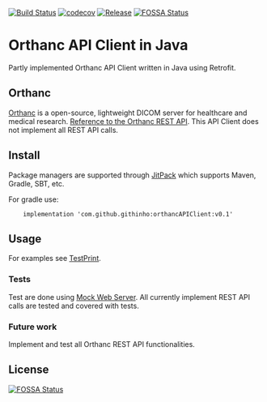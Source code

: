 [![Build Status](https://travis-ci.org/githinho/orthanc-api-client.svg?branch=master)](https://travis-ci.org/githinho/orthanc-api-client)
[![codecov](https://codecov.io/gh/githinho/orthanc-api-client/branch/master/graph/badge.svg)](https://codecov.io/gh/githinho/orthanc-api-client)
[![Release](https://jitpack.io/v/githinho/orthancAPIClient.svg)](https://jitpack.io/#githinho/orthancAPIClient)
[![FOSSA Status](https://app.fossa.io/api/projects/git%2Bgithub.com%2Fgithinho%2Forthanc-api-client.svg?type=shield)](https://app.fossa.io/projects/git%2Bgithub.com%2Fgithinho%2Forthanc-api-client?ref=badge_shield)

# Orthanc API Client in Java
Partly implemented Orthanc API Client written in Java using Retrofit.

## Orthanc
[Orthanc](http://www.orthanc-server.com/) is a open-source, lightweight DICOM server for healthcare and medical research.
[Reference to the Orthanc REST API](https://docs.google.com/spreadsheets/d/1muKHMIb9Br-59wfaQbDeLzAfKYsoWfDSXSmyt6P4EM8/pubhtml?gid=1689572701&single=true). This API Client does not implement all REST API calls.

## Install 
Package managers are supported through [JitPack](https://jitpack.io/#githinho/orthancAPIClient/v0.1) which supports Maven, Gradle, SBT, etc.

For gradle use:
```
    implementation 'com.github.githinho:orthancAPIClient:v0.1'
```

## Usage
For examples see [TestPrint](https://github.com/githinho/orthancAPIClient/blob/master/src/test/java/TestPrint.java).

### Tests
Test are done using [Mock Web Server](https://github.com/square/okhttp/tree/master/mockwebserver). All currently implement REST API calls are tested and covered with tests.

### Future work
Implement and test all Orthanc REST API functionalities. 


## License
[![FOSSA Status](https://app.fossa.io/api/projects/git%2Bgithub.com%2Fgithinho%2Forthanc-api-client.svg?type=large)](https://app.fossa.io/projects/git%2Bgithub.com%2Fgithinho%2Forthanc-api-client?ref=badge_large)
